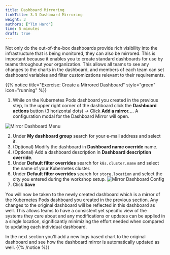 ```yaml
---
title: Dashboard Mirroring
linkTitle: 3.3 Dashboard Mirroring
weight: 3
authors: ["Tim Hard"]
time: 5 minutes
draft: true
---
```


Not only do the out-of-the-box dashboards provide rich visibility into the infrastructure that is being monitored, they can also be mirrored. This is important because it enables you to create standard dashboards for use by teams throughout your organization. This allows all teams to see any changes to the charts in the dashboard, and members of each team can set dashboard variables and filter customizations relevant to their requirements.

{{% notice title="Exercise: Create a Mirrored Dashboard" style="green" icon="running" %}}


1. While on the Kubernetes Pods dashboard you created in the previous step, In the upper right corner of the dashboard click the **Dashboard actions** button (3 horizontal dots) -> Click **Add a mirror...**. A configuration modal for the Dashboard Mirror will open.

![Mirror Dashboard Menu](../../images/mirror-dashboard-menu.png?width=40vw)

2. Under **My dashboard group** search for your e-mail address and select it.
3. (Optional) Modify the dashboard in **Dashboard name override** name. 
4. (Optional) Add a dashboard description in **Dashboard description override**.
5. Under **Default filter overrides** search for `k8s.cluster.name` and select the name of your Kubernetes cluster.
6. Under **Default filter overrides** search for `store.location` and select the city you entered during the workshop setup.
![Mirror Dashboard Config](../../images/mirror-dashboard-config.png?width=40vw)
7. Click **Save**

You will now be taken to the newly created dashboard which is a mirror of the Kubernetes Pods dashboard you created in the previous section. Any changes to the original dashboard will be reflected in this dashboard as well. This allows teams to have a consistent yet specific view of the systems they care about and any modifications or updates can be applied in a single location, significantly minimizing the effort needed when compared to updating each individual dashboard. 

In the next section you'll add a new logs based chart to the original dashboard and see how the dashboard mirror is automatically updated as well.
{{% /notice %}}